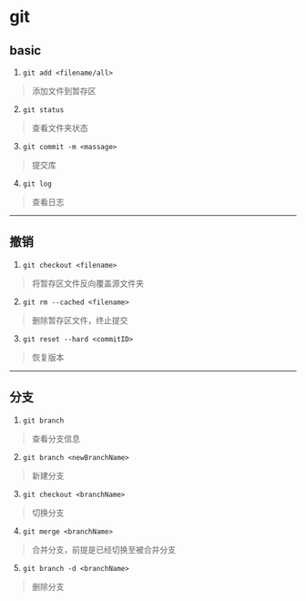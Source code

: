 # git

## basic
1. `git add <filename/all>`
> 添加文件到暂存区
2. `git status `
> 查看文件夹状态
3. `git commit -m <massage>`
> 提交库
4. `git log`
> 查看日志
---
## 撤销
1. `git checkout <filename>`
> 将暂存区文件反向覆盖源文件夹
2. `git rm --cached <filename>`
> 删除暂存区文件，终止提交
3. `git reset --hard <commitID>`
> 恢复版本
---
## 分支
1. `git branch`
> 查看分支信息
2. `git branch <newBranchName>`
> 新建分支
3. `git checkout <branchName>`
> 切换分支
4. `git merge <branchName>`
> 合并分支，前提是已经切换至被合并分支
5. `git branch -d <branchName>` 
> 删除分支